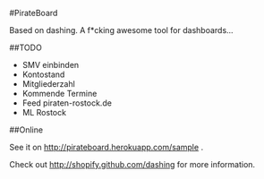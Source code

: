 #PirateBoard

Based on dashing. A f*cking awesome tool for dashboards...

##TODO
- SMV einbinden
- Kontostand
- Mitgliederzahl
- Kommende Termine
- Feed piraten-rostock.de
- ML Rostock

##Online

See it on http://pirateboard.herokuapp.com/sample .

Check out http://shopify.github.com/dashing for more information.